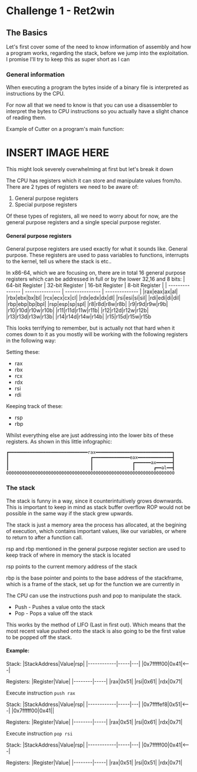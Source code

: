 # Challenge 1 - Ret2win

## The Basics
Let's first cover some of the need to know information of assembly and how a program works, regarding the stack, before we jump into the exploitation. I promise I'll try to keep this as super short as I can

### General information
When executing a program the bytes inside of a binary file is interpreted as instructions by the CPU. 

For now all that we need to know is that you can use a disassembler to interpret the bytes to CPU instructions so you actually have a slight chance of reading them.

Example of Cutter on a program's main function:
# INSERT IMAGE HERE
This might look severely overwhelming at first but let's break it down

The CPU has registers which it can store and manipulate values from/to.
There are 2 types of registers we need to be aware of:
1. General purpose registers
2. Special purpose registers

Of these types of registers, all we need to worry about for now, are the general purpose registers and a single special purpose register.

#### General purpose registers
General purpose registers are used exactly for what it sounds like. General purpose.
These registers are used to pass variables to functions, interrupts to the kernel, tell us where the stack is etc..

In x86-64, which we are focusing on, there are in total 16 general purpose registers which can be addressed in full or by the lower 32,16 and 8 bits:
| 64-bit Register | 32-bit Register | 16-bit Register | 8-bit Register |
| --------------- | --------------- | --------------- | -------------- |
|rax|eax|ax|al|
|rbx|ebx|bx|bl|
|rcx|ecx|cx|cl|
|rdx|edx|dx|dl|
|rsi|esi|si|sil|
|rdi|edi|di|dil|
|rbp|ebp|bp|bpl|
|rsp|esp|sp|spl|
|r8|r8d|r8w|r8b|
|r9|r9d|r9w|r9b|
|r10|r10d|r10w|r10b|
|r11|r11d|r11w|r11b|
|r12|r12d|r12w|r12b|
|r13|r13d|r13w|r13b|
|r14|r14d|r14w|r14b|
|r15|r15d|r15w|r15b

This looks terrifying to remember, but is actually not that hard when it comes down to it as you mostly will be working with the following registers in the following way:

Setting these:
* rax
* rbx
* rcx
* rdx
* rsi
* rdi

Keeping track of these:
* rsp
* rbp

Whilst everything else are just addressing into the lower bits of these registers. As shown in this little infographic:

```
┏━━━━━━━━━━━━━━━━━━━━━━━━━━━━━━rax━━━━━━━━━━━━━━━━━━━━━━━━━━━━━┓
┃                               ┏━━━━━━━━━━━━━━eax━━━━━━━━━━━━━┫
┃                               ┃               ┏━━━━━━ax━━━━━━┫
┃                               ┃               ┃       ┏━━al━━┫
0000000000000000000000000000000000000000000000000000000000000000
```

### The stack
The stack is funny in a way, since it counterintuitively grows downwards. This is important to keep in mind as stack buffer overflow ROP would not be possible in the same way if the stack grew upwards.

The stack is just a memory area the process has allocated, at the begining of execution, which contains important values, like our variables, or where to return to after a function call.

rsp and rbp mentioned in the general purpose register section are used to keep track of where in memory the stack is located

rsp points to the current memory address of the stack

rbp is the base pointer and points to the base address of the stackframe, which is a frame of the stack, set up for the function we are currently in

The CPU can use the instructions push and pop to manipulate the stack.
* Push - Pushes a value onto the stack
* Pop - Pops a value off the stack

This works by the method of LIFO (Last in first out). Which means that the most recent value pushed onto the stack is also going to be the first value to be popped off the stack.

#### Example:

Stack:
|StackAddress|Value|rsp|
|------------|-----|---|
|0x7fffff00|0x41|<---|

Registers:
|Register|Value|
|--------|-----|
|rax|0x51|
|rsi|0x61|
|rdx|0x71|

Execute instruction
```push rax```

Stack:
|StackAddress|Value|rsp|
|------------|-----|---|
|0x7ffffef8|0x51|<---|
|0x7fffff00|0x41||

Registers:
|Register|Value|
|--------|-----|
|rax|0x51|
|rsi|0x61|
|rdx|0x71|

Execute instruction
```pop rsi```

Stack:
|StackAddress|Value|rsp|
|------------|-----|---|
|0x7fffff00|0x41|<---|

Registers:
|Register|Value|
|--------|-----|
|rax|0x51|
|rsi|0x51|
|rdx|0x71|





